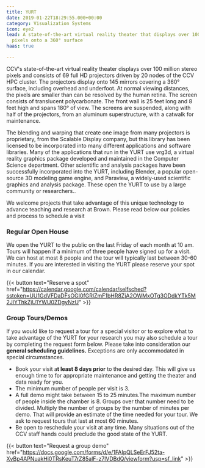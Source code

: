 ```yaml
---
title: YURT
date: 2019-01-22T18:29:55.000+00:00
category: Visualization Systems
icon: eye2
lead: A state-of-the-art virtual reality theater that displays over 100 million stereo
  pixels onto a 360° surface
haas: true

---
```

CCV's state-of-the-art virtual reality theater displays over 100 million stereo pixels and consists of 69 full HD projectors driven by 20 nodes of the CCV HPC cluster. The projectors display onto 145 mirrors covering a 360° surface, including overhead and underfoot. At normal viewing distances, the pixels are smaller than can be resolved by the human retina. The screen consists of translucent polycarbonate. The front wall is 25 feet long and 8 feet high and spans 180° of view. The screens are suspended, along with half of the projectors, from an aluminum superstructure, with a catwalk for maintenance.

The blending and warping that create one image from many projectors is proprietary, from the Scalable Display company, but this library has been licensed to be incorporated into many different applications and software libraries. Many of the applications that run in the YURT use vrg3d, a virtual reality graphics package developed and maintained in the Computer Science department. Other scientific and analysis packages have been successfully incorporated into the YURT, including Blender, a popular open-source 3D modeling game engine, and Paraview, a widely-used scientific graphics and analysis package. These open the YURT to use by a large community or researchers..

We welcome projects that take advantage of this unique technology to advance teaching and research at Brown. Please read below our policies and process to schedule a visit

### Regular Open House

We open the YURT to the public on the last Friday of each month at 10 am. Tours will happen if a minimum of three people have signed up for a visit. We can host at most 8 people and the tour will typically last between 30-60 minutes. If you are interested in visiting the YURT please reserve your spot in our calendar.

{{< button text="Reserve a spot" href="https://calendar.google.com/calendar/selfsched?sstoken=UU1GdVFDaDFsOGI0fGRlZmF1bHR8ZjA2OWMxOTg3ODdkYTk5M2JlYThkZjU1YWU0ZDgyNzU" >}}

### Group Tours/Demos

If you would like to request a tour for a special visitor or to explore what to take advantage of the YURT for your research you may also schedule a tour by completing the  request form below. Please take into consideration our **general scheduling guidelines.** Exceptions are only accommodated in special circumstances.

* Book your visit a**t least 8 days prior** to the desired day. This will give us enough time to for appropriate maintenance and getting the theater and data ready for you.
* The minimum number of people per visit is 3. 
* A full demo might take between 15 to 25 minutes.The maximum number of people inside the chamber is 8. Groups over that number need to be divided. Multiply the number of groups by the number of minutes per demo. That will provide an estimate of  the time needed for your tour. We ask to request tours that last at most 60 minutes.
* Be open to reschedule your visit at any time. Many situations out of the CCV staff hands could preclude the good state of the YURT.

{{< button text="Request a group demo" href="https://docs.google.com/forms/d/e/1FAIpQLSeErFJ52ta-XvBp4APNuakHi0TRsKeuT7rZ85alF-z7lVDBdQ/viewform?usp=sf_link" >}}